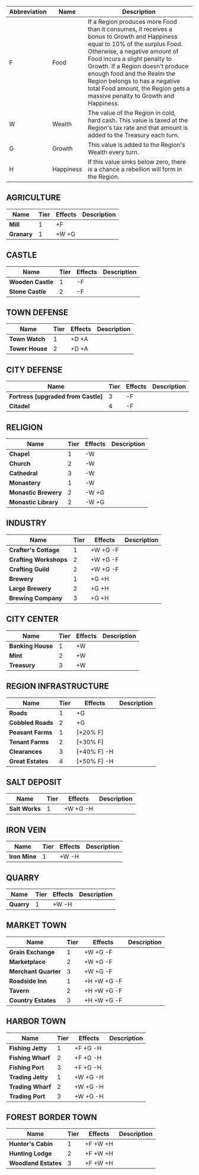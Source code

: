 Abbreviation | Name | Description
------------ | ------------ | -------------
F | Food | If a Region produces more Food than it consumes, it receives a bonus to Growth and Happiness equal to 10% of the surplus Food. Otherwise, a negative amount of Food incurs a slight penalty to Growth. If a Region doesn't produce enough food and the Realm the Region belongs to has a negative total Food amount, the Region gets a massive penalty to Growth and Happiness.
W | Wealth | The value of the Region in cold, hard cash. This value is taxed at the Region's tax rate and that amount is added to the Treasury each turn.
G | Growth | This value is added to the Region's Wealth every turn.
H | Happiness | If this value sinks below zero, there is a chance a rebellion will form in the Region.

## AGRICULTURE

Name | Tier | Effects | Description
------------ | ------------ | ------------- | -------------
**Mill** | 1 | +F | 
**Granary** | 1 | +W +G

## CASTLE

Name | Tier | Effects | Description
------------ | ------------ | ------------- | -------------
**Wooden Castle** | 1 | -F | 
**Stone Castle** | 2 | -F | 

## TOWN DEFENSE

Name | Tier | Effects | Description
------------ | ------------ | ------------- | -------------
**Town Watch** | 1 | +D +A | 
**Tower House** | 2 | +D +A | 

## CITY DEFENSE

Name | Tier | Effects | Description
------------ | ------------ | ------------- | -------------
**Fortress [upgraded from Castle]** | 3 | -F | 
**Citadel** | 4 | -F | 

## RELIGION

Name | Tier | Effects | Description
------------ | ------------ | ------------- | -------------
**Chapel** | 1 | -W |
**Church** | 2 | -W |
**Cathedral** | 3 | -W |
**Monastery** | 1 | -W | 
**Monastic Brewery** | 2 | -W +G |
**Monastic Library** | 2 | -W +G | 

## INDUSTRY

Name | Tier | Effects | Description
------------ | ------------ | ------------- | -------------
**Crafter's Cottage** | 1 | +W +G -F| 
**Crafting Workshops** | 2 | +W +G -F|
**Crafting Guild** | 2 | +W +G -F|
**Brewery** | 1 | +G +H | 
**Large Brewery** | 2 | +G +H | 
**Brewing Company** | 3 | +G +H | 

## CITY CENTER

Name | Tier | Effects | Description
------------ | ------------ | ------------- | -------------
**Banking House** | 1 | +W | 
**Mint** | 2 | +W | 
**Treasury** | 3 | +W | 

## REGION INFRASTRUCTURE

Name | Tier | Effects | Description
------------ | ------------ | ------------- | -------------
**Roads** | 1 | +G | 
**Cobbled Roads** | 2 | +G | 
**Peasant Farms** | 1 | [+20% F] | 
**Tenant Farms** | 2 | [+30% F] | 
**Clearances** | 3 | [+40% F] -H |
**Great Estates** | 4 | [+50% F] -H | 

## SALT DEPOSIT

Name | Tier | Effects | Description
------------ | ------------ | ------------- | -------------
**Salt Works** | 1 | +W +G -H | 

## IRON VEIN

Name | Tier | Effects | Description
------------ | ------------ | ------------- | -------------
**Iron Mine** | 1 | +W -H | 

## QUARRY

Name | Tier | Effects | Description
------------ | ------------ | ------------- | -------------
**Quarry** | 1 | +W -H | 

## MARKET TOWN

Name | Tier | Effects | Description
------------ | ------------ | ------------- | -------------
**Grain Exchange** | 1 | +W +G -F | 
**Marketplace** | 2 | +W +G -F | 
**Merchant Quarter** | 3 | +W +G -F | 
**Roadside Inn** | 1 | +H +W +G -F | 
**Tavern** | 2 | +H +W +G -F | 
**Country Estates** | 3 | +H +W +G -F | 

## HARBOR TOWN

Name | Tier | Effects | Description
------------ | ------------ | ------------- | -------------
**Fishing Jetty** | 1 | +F +G -H | 
**Fishing Wharf** | 2 | +F +G -H | 
**Fishing Port** | 3 | +F +G -H | 
**Trading Jetty** | 1 | +W +G -H | 
**Trading Wharf** | 2 | +W +G -H | 
**Trading Port** | 3 | +W +G -H | 


## FOREST BORDER TOWN

Name | Tier | Effects | Description
------------ | ------------ | ------------- | -------------
**Hunter's Cabin** | 1 | +F +W +H | 
**Hunting Lodge** | 2 | +F +W +H | 
**Woodland Estates** | 3 | +F +W +H | 
